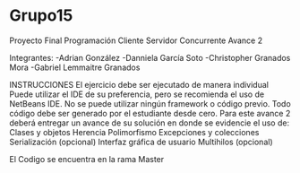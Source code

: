 # Grupo15
Proyecto Final Programación Cliente Servidor Concurrente Avance 2

Integrantes:
-Adrian González 
-Danniela García Soto
-Christopher Granados Mora
-Gabriel Lemmaitre Granados

INSTRUCCIONES
El ejercicio debe ser ejecutado de manera individual
Puede utilizar el IDE de su preferencia, pero se recomienda el uso de NetBeans IDE.
No se puede utilizar ningún framework o código previo. Todo código debe ser generado por el estudiante desde cero.
Para este avance 2 deberá entregar un avance de su solución en donde se evidencie el uso de:
Clases y objetos
Herencia
Polimorfismo
Excepciones y colecciones
Serialización (opcional)
Interfaz gráfica de usuario
Multihilos (opcional)

El Codigo se encuentra en la rama Master
